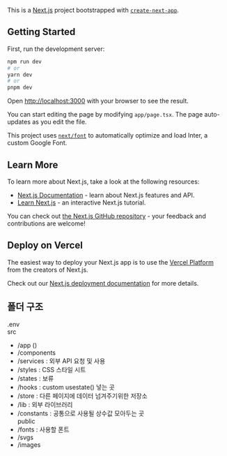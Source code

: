 This is a [Next.js](https://nextjs.org/) project bootstrapped with [`create-next-app`](https://github.com/vercel/next.js/tree/canary/packages/create-next-app).

## Getting Started

First, run the development server:

```bash
npm run dev
# or
yarn dev
# or
pnpm dev
```

Open [http://localhost:3000](http://localhost:3000) with your browser to see the result.

You can start editing the page by modifying `app/page.tsx`. The page auto-updates as you edit the file.

This project uses [`next/font`](https://nextjs.org/docs/basic-features/font-optimization) to automatically optimize and load Inter, a custom Google Font.

## Learn More

To learn more about Next.js, take a look at the following resources:

- [Next.js Documentation](https://nextjs.org/docs) - learn about Next.js features and API.
- [Learn Next.js](https://nextjs.org/learn) - an interactive Next.js tutorial.

You can check out [the Next.js GitHub repository](https://github.com/vercel/next.js/) - your feedback and contributions are welcome!

## Deploy on Vercel

The easiest way to deploy your Next.js app is to use the [Vercel Platform](https://vercel.com/new?utm_medium=default-template&filter=next.js&utm_source=create-next-app&utm_campaign=create-next-app-readme) from the creators of Next.js.

Check out our [Next.js deployment documentation](https://nextjs.org/docs/deployment) for more details.


## 폴더 구조 
.env  
src
  - /app ()
  - /components
  - /services : 외부 API 요청 및 사용 
  - /styles : CSS 스타일 시트
  - /states : 보류
  - /hooks : custom usestate() 넣는 곳 
  - /store : 다른 페이지에 데이터 넘겨주기위한 저장소  
  - /lib : 외부 라이브러리
  - /constants : 공통으로 사용될 상수값 모아두는 곳   
public
  - /fonts : 사용할 폰트
  - /svgs
  - /images




